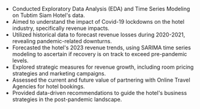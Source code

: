 - Conducted Exploratory Data Analysis (EDA) and Time Series Modeling on Tubtim Siam Hotel's data.
- Aimed to understand the impact of Covid-19 lockdowns on the hotel industry, specifically revenue impacts.
- Utilized historical data to forecast revenue losses during 2020-2021, revealing pandemic-related downturns.
- Forecasted the hotel's 2023 revenue trends, using SARIMA time series modeling to ascertain if recovery is on track to exceed pre-pandemic levels.
- Explored strategic measures for revenue growth, including room pricing strategies and marketing campaigns.
- Assessed the current and future value of partnering with Online Travel Agencies for hotel bookings.
- Provided data-driven recommendations to guide the hotel's business strategies in the post-pandemic landscape.

